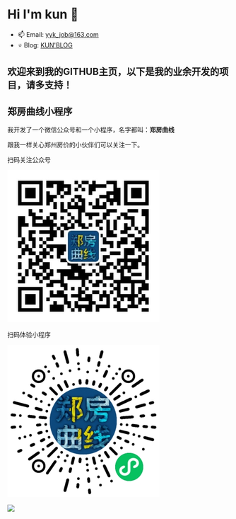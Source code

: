 # Hi I'm kun 👋

- 📫 Email: yyk_job@163.com
- ⭐️ Blog: [KUN'BLOG](https://blog.fengxiuge.top)

## 欢迎来到我的GITHUB主页，以下是我的业余开发的项目，请多支持！


## 郑房曲线小程序

我开发了一个微信公众号和一个小程序，名字都叫：**郑房曲线**

跟我一样关心郑州房价的小伙伴们可以关注一下。

扫码关注公众号

![](/gongzhonghao.jpg)

扫码体验小程序

![](/xiaochengxu.jpg)

[![](https://github-readme-stats.vercel.app/api?username=yakunyue)](https://blog.fengxiuge.top)

